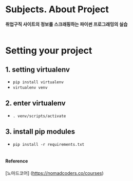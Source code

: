 # Subjects. About Project

<b>취업구직 사이트의 정보를 스크래핑하는 파이썬 프로그래밍의 실습</b>
<br><br>

# Setting your project

## 1. setting virtualenv

- <code>pip install virtualenv</code>
- <code>virtualenv venv</code>

## 2. enter virtualenv

- <code>. venv/scripts/activate</code>

## 3. install pip modules

- <code>pip install -r requirements.txt</code>
  <br><br>

#### Reference

[노마드코어] (https://nomadcoders.co/courses)
